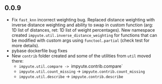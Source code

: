 ## 0.0.9

- Fix `fast_knn` incorrect weighting bug. Replaced distance weighting with inverse distance weighting and ability to swap in custom function (arg: 1D list of distances, ret: 1D list of weight percentages). New namespace created `impyute.util.inverse_distance_weighting` for functions that can be modified with custom args using `functool.partial` (check test for more details). 
- pybase dockerfile bug fixes
- New `contrib` folder created and some of the utilities from `util` moved there: 
    * `impyute.util.compare -> `impyute.contrib.compare`
    * `impyute.util.count_missing` -> `impyute.contrib.count_missing`
    * `impyute.util.describe` -> `impyute.contrib.describe`
